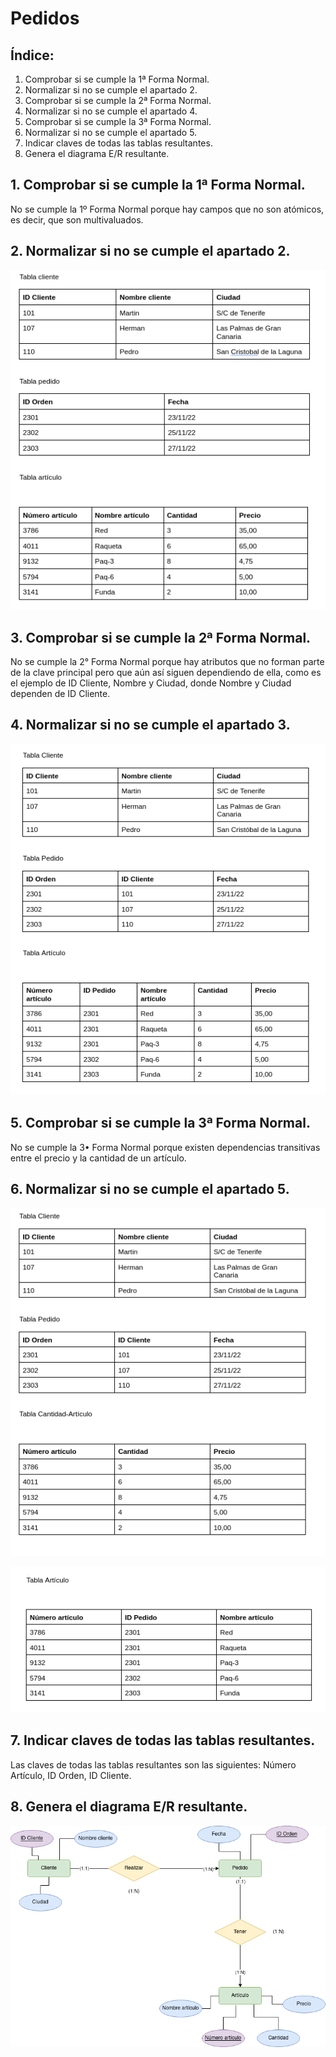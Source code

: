 # Pedidos
## Índice:
1. Comprobar si se cumple la 1ª Forma Normal.
2. Normalizar si no se cumple el apartado 2.
3. Comprobar si se cumple la 2ª Forma Normal.
4. Normalizar si no se cumple el apartado 4.
5. Comprobar si se cumple la 3ª Forma Normal.
6. Normalizar si no se cumple el apartado 5.
7. Indicar claves de todas las tablas resultantes.
8. Genera el diagrama E/R resultante.

## 1. Comprobar si se cumple la 1ª Forma Normal.

No se cumple la 1º Forma Normal porque hay campos que no son atómicos, es decir, que son multivaluados.

## 2. Normalizar si no se cumple el apartado 2.

![<Imagen 1>](<https://github.com/Yaamiilaa/base-datos-bae-/blob/main/Tareas/Tarea13/img/Cap1%20.png>)

## 3. Comprobar si se cumple la 2ª Forma Normal.

No se cumple la 2° Forma Normal porque hay atributos que no forman parte de la clave principal pero que aún así siguen dependiendo de ella, como es el ejemplo de ID Cliente, Nombre y Ciudad, donde Nombre y Ciudad dependen de ID Cliente. 

## 4. Normalizar si no se cumple el apartado 3.

![<Imagen 2>](<https://github.com/Yaamiilaa/base-datos-bae-/blob/main/Tareas/Tarea13/img/cap%202.png>)

## 5. Comprobar si se cumple la 3ª Forma Normal.

No se cumple la 3• Forma Normal porque existen dependencias transitivas entre el precio y la cantidad de un artículo.  

## 6. Normalizar si no se cumple el apartado 5.

![<Imagen 3>](<https://github.com/Yaamiilaa/base-datos-bae-/blob/main/Tareas/Tarea13/img/cap3%20.png>)

![<Imagen 4>](<https://github.com/Yaamiilaa/base-datos-bae-/blob/main/Tareas/Tarea13/img/cap4%20.png>)

## 7. Indicar claves de todas las tablas resultantes.

Las claves de todas las tablas resultantes son las siguientes: Número Artículo, ID Orden, ID Cliente.

## 8. Genera el diagrama E/R resultante.

![<Imagen 5>](<https://github.com/Yaamiilaa/base-datos-bae-/blob/main/Tareas/Tarea13/img/pedido.png>)